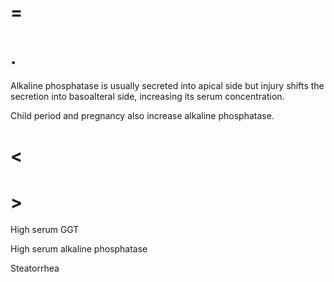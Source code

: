 # =

# .

Alkaline phosphatase is usually secreted into apical side but injury shifts the secretion into basoalteral side, increasing its serum concentration.

Child period and pregnancy also increase alkaline phosphatase.

# <

# >

High serum GGT

High serum alkaline phosphatase

Steatorrhea
